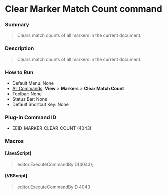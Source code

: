 # Clear Marker Match Count command

### Summary

> Clears match counts of all markers in the current document.

### Description

> Clears match counts of all markers in the current document.

### How to Run

- Default Menu: None
- [All Commands](../tools/all_commands): **View** \> **Markers**
\> **Clear Match Count**
- Toolbar: None
- Status Bar: None
- Default Shortcut Key: None

### Plug-in Command ID

- EEID\_MARKER\_CLEAR\_COUNT (4043)

### Macros

#### \[JavaScript\]

> editor.ExecuteCommandByID(4043);

#### \[VBScript\]

> editor.ExecuteCommandByID 4043
